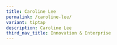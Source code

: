 ```yaml
---
title: Caroline Lee
permalink: /caroline-lee/
variant: tiptap
description: Caroline Lee
third_nav_title: Innovation & Enterprise
---
```

